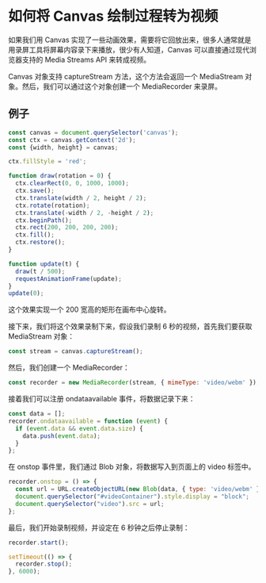 # 如何将 Canvas 绘制过程转为视频

如果我们用 Canvas 实现了一些动画效果，需要将它回放出来，很多人通常就是用录屏工具将屏幕内容录下来播放，很少有人知道，Canvas 可以直接通过现代浏览器支持的 Media Streams API 来转成视频。

Canvas 对象支持 captureStream 方法，这个方法会返回一个 MediaStream 对象。然后，我们可以通过这个对象创建一个 MediaRecorder 来录屏。


## 例子
```js
const canvas = document.querySelector('canvas');
const ctx = canvas.getContext('2d');
const {width, height} = canvas;

ctx.fillStyle = 'red';

function draw(rotation = 0) {
  ctx.clearRect(0, 0, 1000, 1000);
  ctx.save();
  ctx.translate(width / 2, height / 2);
  ctx.rotate(rotation);
  ctx.translate(-width / 2, -height / 2);
  ctx.beginPath();
  ctx.rect(200, 200, 200, 200);
  ctx.fill();
  ctx.restore();
}

function update(t) {
  draw(t / 500);
  requestAnimationFrame(update);
}
update(0);
```
这个效果实现一个 200 宽高的矩形在画布中心旋转。

接下来，我们将这个效果录制下来，假设我们录制 6 秒的视频，首先我们要获取 MediaStream 对象：
```js
const stream = canvas.captureStream();
```
然后，我们创建一个 MediaRecorder：
```js
const recorder = new MediaRecorder(stream, { mimeType: 'video/webm' });
```

接着我们可以注册 ondataavailable 事件，将数据记录下来：
```js
const data = [];
recorder.ondataavailable = function (event) {
  if (event.data && event.data.size) {
    data.push(event.data);
  }
};
```
在 onstop 事件里，我们通过 Blob 对象，将数据写入到页面上的 video 标签中。

```js
recorder.onstop = () => {
  const url = URL.createObjectURL(new Blob(data, { type: 'video/webm' }));
  document.querySelector("#videoContainer").style.display = "block";
  document.querySelector("video").src = url;
};
```

最后，我们开始录制视频，并设定在 6 秒钟之后停止录制：
```js
recorder.start();

setTimeout(() => {
  recorder.stop();
}, 6000);
```
